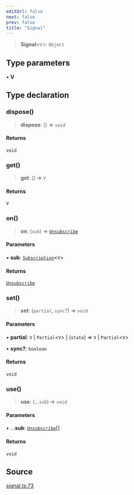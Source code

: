 ```yaml
---
editUrl: false
next: false
prev: false
title: "Signal"
---
```


> **Signal**\<`V`\>: `Object`

## Type parameters

• **V**

## Type declaration

### dispose()

> **dispose**: () => `void`

#### Returns

`void`

### get()

> **get**: () => `V`

#### Returns

`V`

### on()

> **on**: (`sub`) => [`Unsubscribe`](Unsubscribe.md)

#### Parameters

• **sub**: [`Subscription`](Subscription.md)\<`V`\>

#### Returns

[`Unsubscribe`](Unsubscribe.md)

### set()

> **set**: (`partial`, `sync`?) => `void`

#### Parameters

• **partial**: `V` \| `Partial`\<`V`\> \| (`state`) => `V` \| `Partial`\<`V`\>

• **sync?**: `boolean`

#### Returns

`void`

### use()

> **use**: (...`sub`) => `void`

#### Parameters

• ...**sub**: [`Unsubscribe`](Unsubscribe.md)[]

#### Returns

`void`

## Source

[signal.ts:73](https://github.com/nodenogg-in/alpha-p2p/blob/265a0e2/packages/statekit/src/signal.ts#L73)
